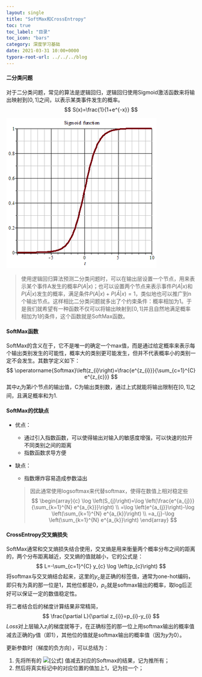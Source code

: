 ```yaml
---
layout: single
title: "SoftMax和CrossEntropy"
toc: true
toc_label: "目录"
toc_icon: "bars"
category: 深度学习基础
date: 2021-03-31 10:00+0000
typora-root-url: ../../../blog
---
```


#### 二分类问题

对于二分类问题，常见的算法是逻辑回归，逻辑回归使用Sigmoid激活函数来将输出映射到$[0,1]$之间，以表示某类事件发生的概率。
$$
S(x)=\frac{1}{1+e^{-x}}
$$


![Sigmoid 曲线](/assets/images/sigmoid.png)



> 使用逻辑回归算法预测二分类问题时，可以在输出层设置一个节点，用来表示某个事件A发生的概率$P(A|x)$；也可以设置两个节点来表示事件$P(A|x)$和$P(\bar{A}|x)$发生的概率，满足条件$P(A|x)+P(\bar{A}|x)=1$，类似地也可以推广到n个输出节点。这样相比二分类问题就多出了个约束条件：概率相加为1。于是我们就希望有一种函数不仅可以将输出映射到$[0,1]$并且自然地满足概率相加为1的条件，这个函数就是SoftMax函数。



#### SoftMax函数

SoftMax的含义在于，它不是唯一的确定一个max值，而是通过给定概率来表示每个输出类别发生的可能性，概率大的类别更可能发生，但并不代表概率小的类别一定不会发生。其数学定义如下：
$$
\operatorname{Softmax}\left(z_{i}\right)=\frac{e^{z_{i}}}{\sum_{c=1}^{C} e^{z_{c}}}
$$
其中$z_i$为第$i$个节点的输出值，C为输出类别数，通过上式就能将输出限制在$[0,1]$之间，且满足概率和为1.

#### SoftMax的优缺点

- 优点：
  - 通过引入指数函数，可以使得输出对输入的敏感度增强，可以快速的拉开不同类别之间的距离
  - 指数函数求导方便
- 缺点：
  
  - 指数爆炸容易造成参数溢出
  
  > 因此通常使用logsoftmax来代替softmax，使得在数值上相对稳定些
  > $$
  > \begin{array}{c}
  > \log \left(S_{j}\right)=\log \left(\frac{e^{a_{j}}}{\sum_{k=1}^{N} e^{a_{k}}}\right) \\
  > =\log \left(e^{a_{j}}\right)-\log \left(\sum_{k=1}^{N} e^{a_{k}}\right) \\
  > =a_{j}-\log \left(\sum_{k=1}^{N} e^{a_{k}}\right)
  > \end{array}
  > $$

#### CrossEntropy交叉熵损失

SoftMax通常和交叉熵损失结合使用，交叉熵是用来衡量两个概率分布之间的距离的，两个分布距离越近，交叉熵的值就越小，它的公式是：
$$
L=-\sum_{c=1}^{C} y_{c} \log \left(p_{c}\right)
$$
将softmax与交叉熵结合起来，这里的$y_c$是正确的标签值，通常为one-hot编码，即只有为真的那一位是1，其他位都是0，$p_c$就是softmax输出的概率，取log后正好可以保证一定的数值稳定性。

将二者结合后的梯度计算结果非常精简，
$$
\frac{\partial L}{\partial z_{i}}=p_{i}-y_{i}
$$
$Loss$对上层输入$z_i$的梯度就等于，在正确标签的那一位上用softmax输出的概率值减去正确的$y$值（即1），其他位的值就是softmax输出的概率值（因为$y$为0）。

更新参数时（梯度的负方向），可以总结为：

1. 先将所有的 ![[公式]](https://www.zhihu.com/equation?tex=z) 值减去对应的Softmax的结果，记为推所有；
2. 然后将真实标记中的对应位置的值加上1，记为拉一个；